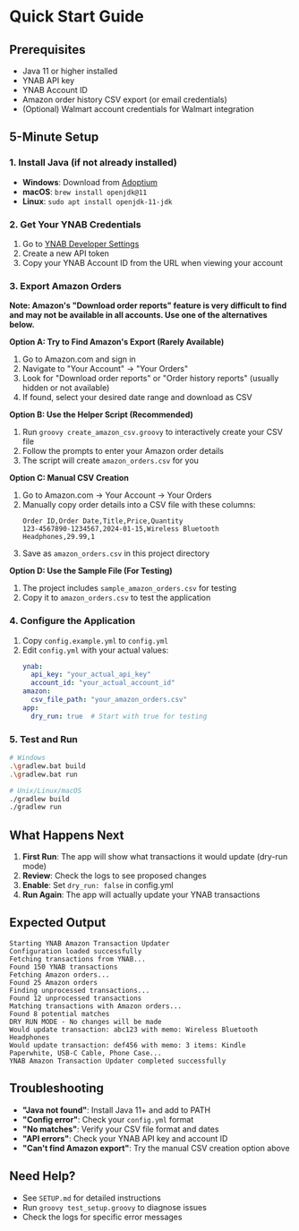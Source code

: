 # Quick Start Guide

## Prerequisites
- Java 11 or higher installed
- YNAB API key
- YNAB Account ID
- Amazon order history CSV export (or email credentials)
- (Optional) Walmart account credentials for Walmart integration

## 5-Minute Setup

### 1. Install Java (if not already installed)
- **Windows**: Download from [Adoptium](https://adoptium.net/)
- **macOS**: `brew install openjdk@11`
- **Linux**: `sudo apt install openjdk-11-jdk`

### 2. Get Your YNAB Credentials
1. Go to [YNAB Developer Settings](https://app.youneedabudget.com/settings/developer)
2. Create a new API token
3. Copy your YNAB Account ID from the URL when viewing your account

### 3. Export Amazon Orders
**Note: Amazon's "Download order reports" feature is very difficult to find and may not be available in all accounts. Use one of the alternatives below.**

**Option A: Try to Find Amazon's Export (Rarely Available)**
1. Go to Amazon.com and sign in
2. Navigate to "Your Account" → "Your Orders"
3. Look for "Download order reports" or "Order history reports" (usually hidden or not available)
4. If found, select your desired date range and download as CSV

**Option B: Use the Helper Script (Recommended)**
1. Run `groovy create_amazon_csv.groovy` to interactively create your CSV file
2. Follow the prompts to enter your Amazon order details
3. The script will create `amazon_orders.csv` for you

**Option C: Manual CSV Creation**
1. Go to Amazon.com → Your Account → Your Orders
2. Manually copy order details into a CSV file with these columns:
   ```
   Order ID,Order Date,Title,Price,Quantity
   123-4567890-1234567,2024-01-15,Wireless Bluetooth Headphones,29.99,1
   ```
3. Save as `amazon_orders.csv` in this project directory

**Option D: Use the Sample File (For Testing)**
1. The project includes `sample_amazon_orders.csv` for testing
2. Copy it to `amazon_orders.csv` to test the application

### 4. Configure the Application
1. Copy `config.example.yml` to `config.yml`
2. Edit `config.yml` with your actual values:
   ```yaml
   ynab:
     api_key: "your_actual_api_key"
     account_id: "your_actual_account_id"
   amazon:
     csv_file_path: "your_amazon_orders.csv"
   app:
     dry_run: true  # Start with true for testing
   ```

### 5. Test and Run
```bash
# Windows
.\gradlew.bat build
.\gradlew.bat run

# Unix/Linux/macOS
./gradlew build
./gradlew run
```

## What Happens Next

1. **First Run**: The app will show what transactions it would update (dry-run mode)
2. **Review**: Check the logs to see proposed changes
3. **Enable**: Set `dry_run: false` in config.yml
4. **Run Again**: The app will actually update your YNAB transactions

## Expected Output

```
Starting YNAB Amazon Transaction Updater
Configuration loaded successfully
Fetching transactions from YNAB...
Found 150 YNAB transactions
Fetching Amazon orders...
Found 25 Amazon orders
Finding unprocessed transactions...
Found 12 unprocessed transactions
Matching transactions with Amazon orders...
Found 8 potential matches
DRY RUN MODE - No changes will be made
Would update transaction: abc123 with memo: Wireless Bluetooth Headphones
Would update transaction: def456 with memo: 3 items: Kindle Paperwhite, USB-C Cable, Phone Case...
YNAB Amazon Transaction Updater completed successfully
```

## Troubleshooting

- **"Java not found"**: Install Java 11+ and add to PATH
- **"Config error"**: Check your `config.yml` format
- **"No matches"**: Verify your CSV file format and dates
- **"API errors"**: Check your YNAB API key and account ID
- **"Can't find Amazon export"**: Try the manual CSV creation option above

## Need Help?

- See `SETUP.md` for detailed instructions
- Run `groovy test_setup.groovy` to diagnose issues
- Check the logs for specific error messages 